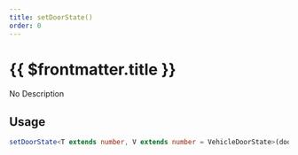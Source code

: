 ```yaml
---
title: setDoorState()
order: 0
---
```


# {{ $frontmatter.title }}

No Description

## Usage

```ts
setDoorState<T extends number, V extends number = VehicleDoorState>(doorId: T, state: V): void;
```
